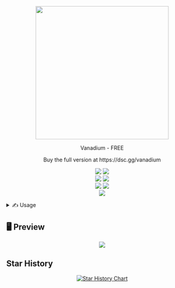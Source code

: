 <p align="center">
  <img src="https://imgur.com/KwySvVz.png" width="350" height="350">
</p>

<p align="center">
  Vanadium - FREE
</p>
<p align="center">
  Buy the full version at https://dsc.gg/vanadium
</p>

<p align="center">

  <img src="https://img.shields.io/github/languages/top/R3CI/Vanadium-Free?style=flat&color=darkred">

  <img src="https://img.shields.io/github/repo-size/R3CI/Vanadium-Free?style=flat&color=darkred">

  <br>
    
  <img src="https://img.shields.io/github/last-commit/R3CI/Vanadium-Free?style=flat&color=darkred">

  <img src="https://img.shields.io/github/commit-activity/m/R3CI/Vanadium-Free?style=flat&color=darkred">


  <br>

  <img src="https://img.shields.io/github/issues/R3CI/Vanadium-Free?style=flat&color=darkred">

  <img src="https://img.shields.io/github/issues-closed/R3CI/Vanadium-Free?style=flat&color=darkred">

  <br>

  <img src="https://img.shields.io/github/stars/R3CI/Vanadium-Free?style=flat&color=darkred">

</p>

<details>
  <summary>✍ Usage</summary>
  
  <div style="overflow-x:auto; max-height: 300px;">
   
  1. `Download python 3.11.7 with path and admin`
  
  2. `Download the exe from releases`
  
  3. `Run exe`
  
  4. `Input tokens`
  
  5. `Have fun`
  
  </div>
</details>

## 🖥 Preview
<p align="center">
  <img src="https://imgur.com/rWStyYv.png">
</p>

## Star History
<p align="center">
  <a href="https://star-history.com/#R3CI/Vanadium-Free&Date">
    <picture>
      <source media="(prefers-color-scheme: dark)" srcset="https://api.star-history.com/svg?repos=R3CI/Vanadium-Free&type=Date&theme=dark" />
      <source media="(prefers-color-scheme: light)" srcset="https://api.star-history.com/svg?repos=R3CI/Vanadium-Free&type=Date" />
      <img alt="Star History Chart" src="https://api.star-history.com/svg?repos=R3CI/Vanadium-Free&type=Date" />
    </picture>
  </a>
</p>
